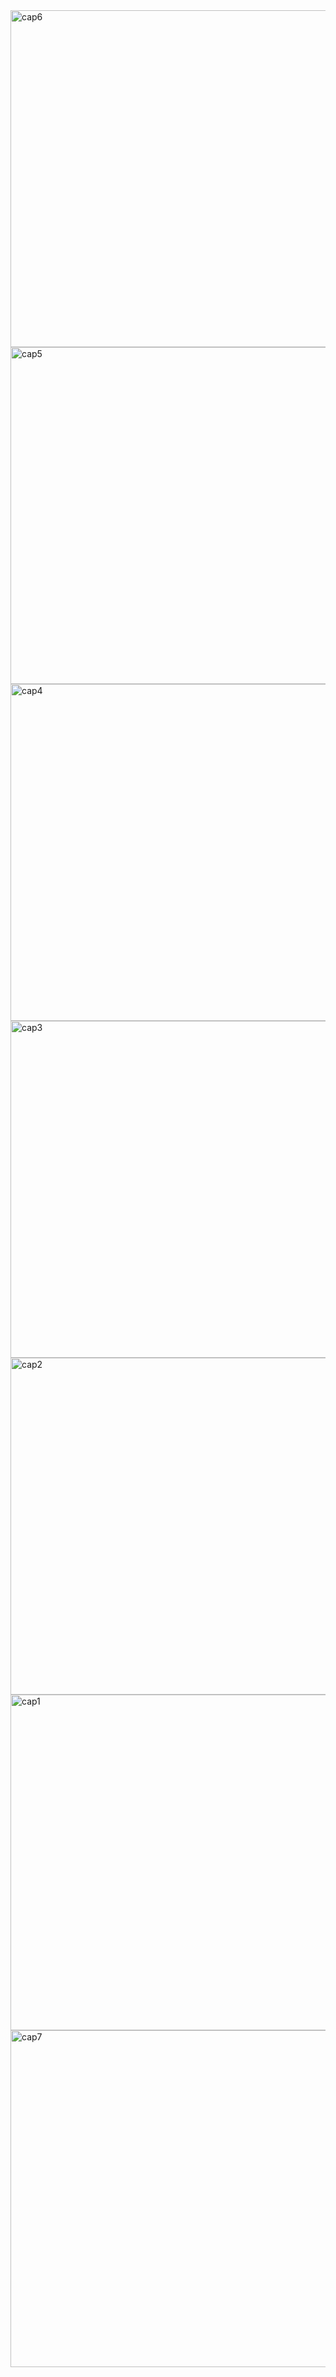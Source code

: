 <img width="959" height="539" alt="cap6" src="https://github.com/user-attachments/assets/4c31dc20-1658-4527-9e1e-8ff0910aeb7b" />
<img width="959" height="539" alt="cap5" src="https://github.com/user-attachments/assets/469a55ee-daba-42b6-a7e6-ecf912a75424" />
<img width="959" height="539" alt="cap4" src="https://github.com/user-attachments/assets/986107cf-6a3b-4a87-a3e0-8663a46a88c0" />
<img width="959" height="539" alt="cap3" src="https://github.com/user-attachments/assets/a79730e7-9651-4c87-b2f3-0ae95ef0fe87" />
<img width="959" height="539" alt="cap2" src="https://github.com/user-attachments/assets/11cf5f78-c2b7-45a5-949f-e2bb0d5469c0" />
<img width="959" height="537" alt="cap1" src="https://github.com/user-attachments/assets/338899b4-f4b6-445b-9f8f-8bc3c311ef3b" />
<img width="959" height="539" alt="cap7" src="https://github.com/user-attachments/assets/73aedd88-b28f-453b-8b90-1ab523237493" />

